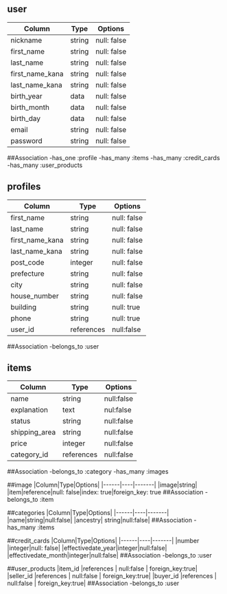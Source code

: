 
## user
|Column|Type|Options|
|------|----|-------|
|nickname |string | null: false|
|first_name |string | null: false|
|last_name |string | null: false|
|first_name_kana |string | null: false|
|last_name_kana |string | null: false|
|birth_year |data | null: false|
|birth_month |data | null: false|
|birth_day |data | null: false|
|email|string|null: false|
|password|string|null: false|
##Association
-has_one :profile
-has_many :items
-has_many :credit_cards
-has_many :user_products 


## profiles
|Column|Type|Options|
|------|----|-------|
|first_name |string | null: false|
|last_name |string | null: false|
|first_name_kana |string | null: false|
|last_name_kana |string | null: false|
|post_code |integer | null: false|
|prefecture |string | null: false|
|city |string | null: false|
|house_number |string | null: false|
|building |string | null: true|
|phone |string | null: true|
|user_id |references | null:false | foreign_key:true|
##Association
-belongs_to :user




## items
|Column|Type|Options|
|------|----|-------|
|name|string|null:false|
|explanation|text|nul:false|
|status|string|null:false|
|shipping_area|string|null:false|
|price|integer|null:false|
|category_id|references|null:false|foreign_key:true|
##Association
-belongs_to :category
-has_many :images

##image
|Column|Type|Options|
|------|----|-------|
|image|string|
|item|reference|null: false|index: true|foreign_key: true
##Association
-belongs_to :item


##categories
|Column|Type|Options|
|------|----|-------|
|name|string|null:false|
|ancestry| string|null:false|
##Association
-has_many :items 

##credit_cards
|Column|Type|Options|
|------|----|-------|
|number |integer|null: false|
|effectivedate_year|integer|null:false|
|effectivedate_month|integer|null:false|
##Association
-belongs_to :user 

##user_products
|item_id |references | null:false | foreign_key:true|
|seller_id |references | null:false | foreign_key:true|
|buyer_id |references | null:false | foreign_key:true|
##Association
-belongs_to :user
